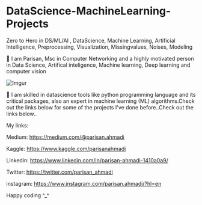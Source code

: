 # DataScience-MachineLearning-Projects
Zero to Hero in DS/ML/AI , DataScience, Machine Learning, Artificial Intelligence, Preprocessing, Visualization, Missingvalues, Noises, Modeling

💎 I am Parisan, Msc in Computer Networking and a highly motivated person in Data Science, Artifical inteligence, Machine learning, Deep learning and computer vision


![Imgur](https://humanativaspa.it/wp-content/uploads/2021/05/HN_machine_learning_ist.jpg)

 
💎 I am skilled in datascience tools like python programming language and its critical packages, also an expert in machine learning (ML) algorithms.Check out the links below for some of the projects I've done before..Check out the links below..


My links:

Medium: https://medium.com/@parisan.ahmadi

Kaggle: https://www.kaggle.com/parisanahmadi

Linkedin: https://www.linkedin.com/in/parisan-ahmadi-1410a0a9/

Twitter: https://twitter.com/parisan_ahmadi

instagram: https://www.instagram.com/parisan.ahmadi/?hl=en



Happy coding ^_^
